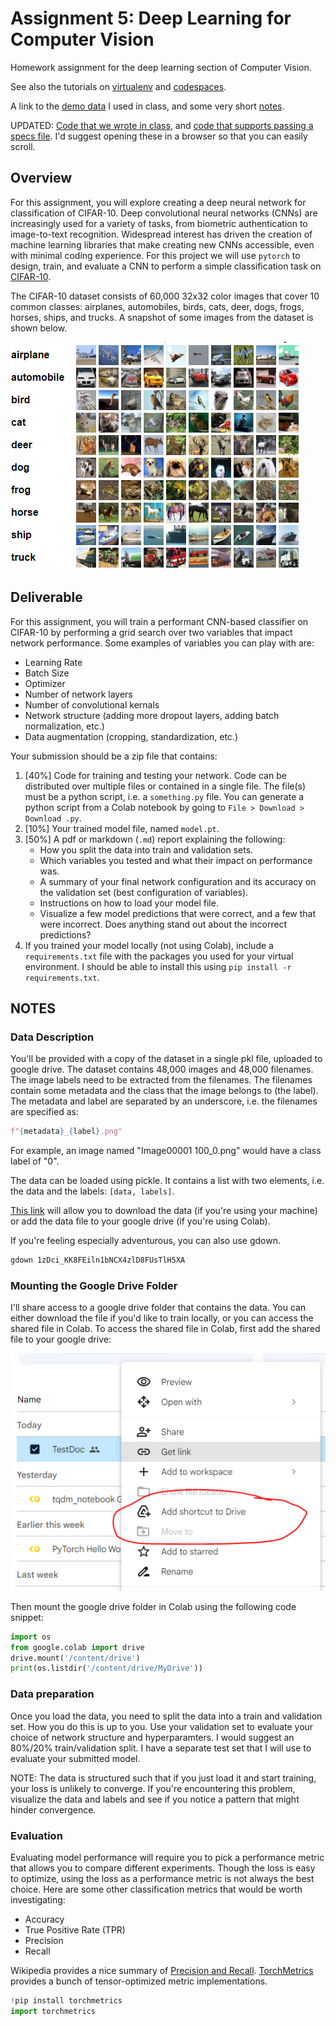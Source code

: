 # Assignment 5: Deep Learning for Computer Vision

Homework assignment for the deep learning section of Computer Vision. 

See also the tutorials on [virtualenv](virtualenv.md) and [codespaces](codespaces.md).

A link to the [demo data](https://drive.google.com/file/d/1NvDWfcENoPxup1EJpSmZY6vSicwUaNlv/view?usp=sharing) I used in class, and some very short [notes](networks.md).

UPDATED: [Code that we wrote in class](code/network.png), and [code that supports passing a specs file](code/network_with_specs.png). I'd suggest opening these in a browser so that you can easily scroll.

## Overview

For this assignment, you will explore creating a deep neural network for classification of CIFAR-10. Deep convolutional neural networks (CNNs) are increasingly used for a variety of tasks, from biometric authentication to image-to-text recognition. Widespread interest has driven the creation of machine learning libraries that make creating new CNNs accessible, even with minimal coding experience. For this project we will use `pytorch` to design, train, and evaluate a CNN to perform a simple classification task on [CIFAR-10](https://www.cs.toronto.edu/~kriz/cifar.html). 

The CIFAR-10 dataset consists of 60,000 32x32 color images that cover 10 common classes: airplanes, automobiles, birds, cats, deer, dogs, frogs, horses, ships, and trucks. A snapshot of some images from the dataset is shown below.

![](assets/cifar.png)

## Deliverable

For this assignment, you will train a performant CNN-based classifier on CIFAR-10 by performing a grid search over two variables that impact network performance. Some examples of variables you can play with are: 

- Learning Rate 
- Batch Size
- Optimizer
- Number of network layers
- Number of convolutional kernals
- Network structure (adding more dropout layers, adding batch normalization, etc.)
- Data augmentation (cropping, standardization, etc.)

Your submission should be a zip file that contains:

1) [40%] Code for training and testing your network. Code can be distributed over multiple files or contained in a single file. The file(s) must be a python script, i.e. a `something.py` file. You can generate a python script from a Colab notebook by going to `File > Download > Download .py`.
2) [10%] Your trained model file, named `model.pt`.
3) [50%] A pdf or markdown (`.md`) report explaining the following:
    - How you split the data into train and validation sets.
    - Which variables you tested and what their impact on performance was.
    - A summary of your final network configuration and its accuracy on the validation set (best configuration of variables).
    - Instructions on how to load your model file.
    - Visualize a few model predictions that were correct, and a few that were incorrect. Does anything stand out about the incorrect predictions?
4) If you trained your model locally (not using Colab), include a `requirements.txt` file with the packages you used for your virtual environment. I should be able to install this using `pip install -r requirements.txt`.

## NOTES

### Data Description

You'll be provided with a copy of the dataset in a single pkl file, uploaded to google drive. The dataset contains 48,000 images and 48,000 filenames. The image labels need to be extracted from the filenames. The filenames contain some metadata and the class that the image belongs to (the label). The metadata and label are separated by an underscore, i.e. the filenames are specified as:

```python
f"{metadata}_{label}.png"
```

For example, an image named "Image00001 100_0.png" would have a class label of "0".

The data can be loaded using pickle. It contains a list with two elements, i.e. the data and the labels: `[data, labels]`.

[This link](https://drive.google.com/file/d/1zDci_KK8FEiln1bNCX4zlD8FUsTlH5XA/view?usp=sharing) will allow you to download the data (if you're using your machine) or add the data file to your google drive (if you're using Colab).

If you're feeling especially adventurous, you can also use gdown.
```bash 
gdown 1zDci_KK8FEiln1bNCX4zlD8FUsTlH5XA
```

### Mounting the Google Drive Folder

I'll share access to a google drive folder that contains the data. You can either download the file if you'd like to train locally, or you can access the shared file in Colab. To access the shared file in Colab, first add the shared file to your google drive:

![](assets/drive.png)

Then mount the google drive folder in Colab using the following code snippet:
```python
import os
from google.colab import drive
drive.mount('/content/drive')
print(os.listdir('/content/drive/MyDrive'))
```

### Data preparation

Once you load the data, you need to split the data into a train and validation set. How you do this is up to you. Use your validation set to evaluate your choice of network structure and hyperparamters. I would suggest an 80%/20% train/validation split. I have a separate test set that I will use to evaluate your submitted model.

NOTE: The data is structured such that if you just load it and start training, your loss is unlikely to converge. If you're encountering this problem, visualize the data and labels and see if you notice a pattern that might hinder convergence.

### Evaluation

Evaluating model performance will require you to pick a performance metric that allows you to compare different experiments. Though the loss is easy to optimize, using the loss as a performance metric is not always the best choice. Here are some other classification metrics that would be worth investigating:

- Accuracy
- True Positive Rate (TPR)
- Precision
- Recall

Wikipedia provides a nice summary of [Precision and Recall](https://en.wikipedia.org/wiki/Precision_and_recall). [TorchMetrics](https://torchmetrics.readthedocs.io/en/stable/pages/quickstart.html) provides a bunch of tensor-optimized metric implementations.
```python
!pip install torchmetrics
import torchmetrics
```
